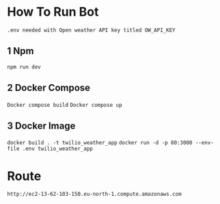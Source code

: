 # How To Run Bot
``.env needed with Open weather API key titled OW_API_KEY``

## 1 Npm
``npm run dev``

## 2 Docker Compose
``Docker compose build``
``Docker compose up``

## 3 Docker Image
``docker build . -t twilio_weather_app``
``docker run -d -p 80:3000 --env-file .env twilio_weather_app``


# Route
``http://ec2-13-62-103-150.eu-north-1.compute.amazonaws.com ``
